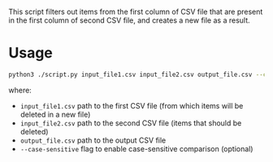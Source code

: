 This script filters out items from the first column of CSV file that are present in the first column of second CSV file, and creates a new file as a result.

# Usage
```sh
python3 ./script.py input_file1.csv input_file2.csv output_file.csv --case-sensitive
```

where:
- `input_file1.csv` path to the first CSV file (from which items will be deleted in a new file)
- `input_file2.csv` path to the second CSV file (items that should be deleted)
- `output_file.csv` path to the output CSV file
- `--case-sensitive` flag to enable case-sensitive comparison (optional)
